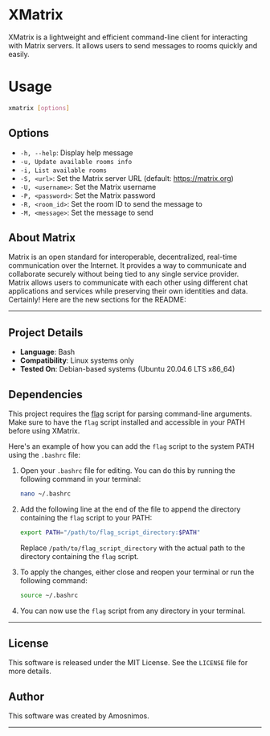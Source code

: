 # XMatrix

XMatrix is a lightweight and efficient command-line client for interacting with Matrix servers. It allows users to send messages to rooms quickly and easily.

# Usage

```sh
xmatrix [options]
```

## Options

- `-h, --help`: Display help message
- `-u, Update available rooms info`
- `-i, List available rooms`
- `-S, <url>`: Set the Matrix server URL (default: https://matrix.org)
- `-U, <username>`: Set the Matrix username
- `-P, <password>`: Set the Matrix password
- `-R, <room_id>`: Set the room ID to send the message to
- `-M, <message>`: Set the message to send

## About Matrix

Matrix is an open standard for interoperable, decentralized, real-time communication over the Internet. It provides a way to communicate and collaborate securely without being tied to any single service provider. Matrix allows users to communicate with each other using different chat applications and services while preserving their own identities and data.
Certainly! Here are the new sections for the README:

---

## Project Details

- **Language**: Bash
- **Compatibility**: Linux systems only
- **Tested On**: Debian-based systems (Ubuntu 20.04.6 LTS x86_64)

## Dependencies

This project requires the [flag](https://github.com/AmosNimos/flag) script for parsing command-line arguments. Make sure to have the `flag` script installed and accessible in your PATH before using XMatrix.

Here's an example of how you can add the `flag` script to the system PATH using the `.bashrc` file:

1. Open your `.bashrc` file for editing. You can do this by running the following command in your terminal:

   ```sh
   nano ~/.bashrc
   ```

2. Add the following line at the end of the file to append the directory containing the `flag` script to your PATH:

   ```sh
   export PATH="/path/to/flag_script_directory:$PATH"
   ```

   Replace `/path/to/flag_script_directory` with the actual path to the directory containing the `flag` script.

3. To apply the changes, either close and reopen your terminal or run the following command:

   ```sh
   source ~/.bashrc
   ```

5. You can now use the `flag` script from any directory in your terminal.

---

## License

This software is released under the MIT License. See the `LICENSE` file for more details.

## Author

This software was created by Amosnimos.

---
